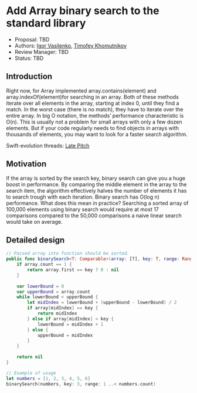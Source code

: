 # Add Array binary search to the  standard library

* Proposal: TBD
* Authors: [Igor Vasilenko](https://github.com/vasilenkoigor), [Timofey Khomutnikov](https://github.com/khomTima)
* Review Manager: TBD
* Status: TBD

## Introduction

Right now, for Array implemented array.contains(element) and array.indexOf(element)for searching in an array. Both of these methods iterate over all elements in the array, starting at index 0, until they find a match. In the worst case (there is no match), they have to iterate over the entire array. In big O notation, the methods’ performance characteristic is O(n). This is usually not a problem for small arrays with only a few dozen elements. But if your code regularly needs to find objects in arrays with thousands of elements, you may want to look for a faster search algorithm.

Swift-evolution threads: [Late Pitch](https://lists.swift.org/pipermail/swift-evolution/Week-of-Mon-20160905/026976.html)

## Motivation

If the array is sorted by the search key, binary search can give you a huge boost in performance. By comparing the middle element in the array to the search item, the algorithm effectively halves the number of elements it has to search trough with each iteration. Binary search has O(log n) performance. What does this mean in practice? Searching a sorted array of 100,000 elements using binary search would require at most 17 comparisons compared to the 50,000 comparisons a naive linear search would take on average.

## Detailed design

```swift
// Passed array into function should be sorted. 
public func binarySearch<T: Comparable>(array: [T], key: T, range: Range<Int>) -> Int? {
    if array.count == 1 {
        return array.first == key ? 0 : nil
    }
    
    var lowerBound = 0
    var upperBound = array.count
    while lowerBound < upperBound {
        let midIndex = lowerBound + (upperBound - lowerBound) / 2
        if array[midIndex] == key {
            return midIndex
        } else if array[midIndex] < key {
            lowerBound = midIndex + 1
        } else {
            upperBound = midIndex
        }
    }
    
    return nil
}

// Example of usage
let numbers = [1, 2, 3, 4, 5, 6]
binarySearch(numbers, key: 3, range: 1 ..< numbers.count)
```

